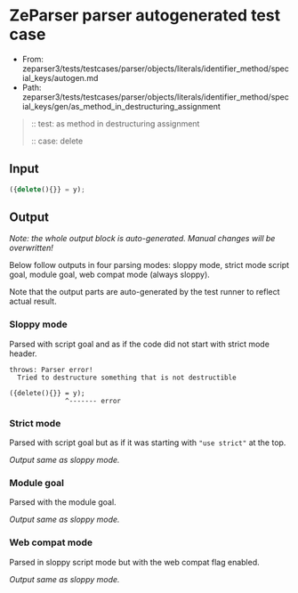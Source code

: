 # ZeParser parser autogenerated test case

- From: zeparser3/tests/testcases/parser/objects/literals/identifier_method/special_keys/autogen.md
- Path: zeparser3/tests/testcases/parser/objects/literals/identifier_method/special_keys/gen/as_method_in_destructuring_assignment

> :: test: as method in destructuring assignment
>
> :: case: delete

## Input


`````js
({delete(){}} = y);
`````

## Output

_Note: the whole output block is auto-generated. Manual changes will be overwritten!_

Below follow outputs in four parsing modes: sloppy mode, strict mode script goal, module goal, web compat mode (always sloppy).

Note that the output parts are auto-generated by the test runner to reflect actual result.

### Sloppy mode

Parsed with script goal and as if the code did not start with strict mode header.

`````
throws: Parser error!
  Tried to destructure something that is not destructible

({delete(){}} = y);
              ^------- error
`````

### Strict mode

Parsed with script goal but as if it was starting with `"use strict"` at the top.

_Output same as sloppy mode._

### Module goal

Parsed with the module goal.

_Output same as sloppy mode._

### Web compat mode

Parsed in sloppy script mode but with the web compat flag enabled.

_Output same as sloppy mode._
